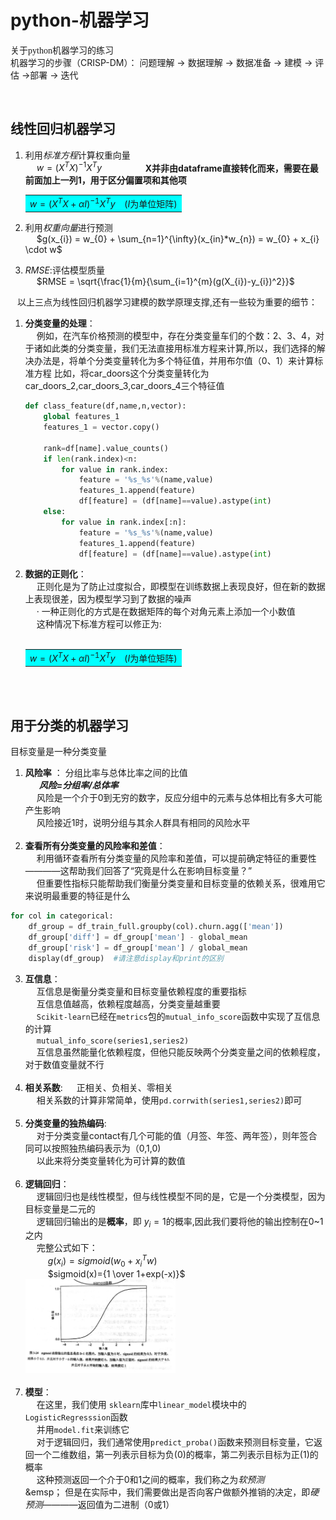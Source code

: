# python-机器学习
<font face="仿宋"> 关于python机器学习的练习 </font>  
机器学习的步骤（CRISP-DM）：
问题理解 $\longrightarrow$ 数据理解 $\longrightarrow$ 数据准备 $\longrightarrow$ 建模 $\longrightarrow$ 评估 $\longrightarrow$部署 $\longrightarrow$ 迭代

 &ensp;     
                
## 线性回归机器学习 

1. 利用*标准方程*计算权重向量  
   &emsp; $w = (X^{T}X)^{-1}X^{T}y$            &ensp; &ensp; &ensp; &ensp; &ensp; &ensp; **X并非由dataframe直接转化而来，需要在最前面加上一列1，用于区分偏置项和其他项**
&emsp; <table><tr><td bgcolor=cyan> $w = (X^{T}X+\alpha I)^{-1}X^{T}y$ &ensp; ($I$为单位矩阵) </td></tr></table>
     
2. 利用*权重向量*进行预测  
   &emsp; $g(x_{i}) = w_{0} + \sum_{n=1}^{\infty}(x_{in}*w_{n}) = w_{0} + x_{i} \cdot w$ 
    
3. *RMSE*:评估模型质量  
   &emsp; $RMSE = \sqrt{\frac{1}{m}{\sum_{i=1}^{m}(g(X_{i})-y_{i})^2}}$
  
&ensp; 以上三点为线性回归机器学习建模的数学原理支撑,还有一些较为重要的细节：
1. **分类变量的处理**：  
   &emsp; 例如，在汽车价格预测的模型中，存在分类变量车们的个数：2、3、4，对于诸如此类的分类变量，我们无法直接用标准方程来计算,所以，我们选择的解决办法是，将单个分类变量转化为多个特征值，并用布尔值（0、1）来计算标准方程
   比如，将car_doors这个分类变量转化为car_doors_2,car_doors_3,car_doors_4三个特征值
   ```python
   def class_feature(df,name,n,vector):
       global features_1
       features_1 = vector.copy()

       rank=df[name].value_counts()
       if len(rank.index)<n:
           for value in rank.index:
               feature = '%s_%s'%(name,value)
               features_1.append(feature)
               df[feature] = (df[name]==value).astype(int)
       else:
           for value in rank.index[:n]:
               feature = '%s_%s'%(name,value)
               features_1.append(feature)
               df[feature] = (df[name]==value).astype(int)
   ```  
3. **数据的正则化**：   
   &emsp; 正则化是为了防止过度拟合，即模型在训练数据上表现良好，但在新的数据上表现很差，因为模型学习到了数据的噪声  
   &emsp; · 一种正则化的方式是在数据矩阵的每个对角元素上添加一个小数值  
   &emsp; 这种情况下标准方程可以修正为:   
&ensp; &emsp;  <table><tr><td bgcolor=cyan> $w = (X^{T}X+\alpha I)^{-1}X^{T}y$ &ensp; ($I$为单位矩阵) </td></tr></table>
         
&ensp;     
&ensp;        
                   
## 用于分类的机器学习  
 目标变量是一种分类变量
   
1. **风险率** ： 分组比率与总体比率之间的比值   
   &ensp;  &ensp; ***风险=分组率/总体率***    
   &emsp; 风险是一个介于0到无穷的数字，反应分组中的元素与总体相比有多大可能产生影响    
   &emsp; 风险接近1时，说明分组与其余人群具有相同的风险水平  
 &emsp;  
2. **查看所有分类变量的风险率和差值**：         
   &emsp; 利用循环查看所有分类变量的风险率和差值，可以提前确定特征的重要性————这帮助我们回答了“究竟是什么在影响目标变量？”     
   &emsp; 但重要性指标只能帮助我们衡量分类变量和目标变量的依赖关系，很难用它来说明最重要的特征是什么                 
  ```python
  for col in categorical:   
      df_group = df_train_full.groupby(col).churn.agg(['mean'])     
      df_group['diff'] = df_group['mean'] - global_mean       
      df_group['risk'] = df_group['mean'] / global_mean     
      display(df_group)  #请注意display和print的区别       
```    
3. **互信息**：       
   &emsp; 互信息是衡量分类变量和目标变量依赖程度的重要指标  
   &emsp; 互信息值越高，依赖程度越高，分类变量越重要   
   &emsp; `Scikit-learn`已经在`metrics`包的`mutual_info_score`函数中实现了互信息的计算    
   &emsp; `mutual_info_score(series1,series2)`    
   &emsp; 互信息虽然能量化依赖程度，但他只能反映两个分类变量之间的依赖程度，对于数值变量就不行    
  &emsp;            
4. **相关系数**:
   &emsp; 正相关、负相关、零相关    
   &emsp; 相关系数的计算非常简单，使用`pd.corrwith(series1,series2)`即可    
   &emsp;          
5. **分类变量的独热编码**:        
   &emsp; 对于分类变量contact有几个可能的值（月签、年签、两年签），则年签合同可以按照独热编码表示为（0,1,0)         
   &emsp; 以此来将分类变量转化为可计算的数值      
 &emsp;   
6. **逻辑回归**：   
   &emsp; 逻辑回归也是线性模型，但与线性模型不同的是，它是一个分类模型，因为目标变量是二元的   
   &emsp; 逻辑回归输出的是**概率**，即 $y_i=1$的概率,因此我们要将他的输出控制在0~1之内        
   &emsp; 完整公式如下：    
   &emsp; &emsp;  $g(x_i) = sigmoid(w_0 +x^{T}_{i}w)$    
   &emsp; &emsp;  $sigmoid(x)={1 \over 1+exp(-x)}$       
   <img src="https://github.com/1uxiy/Python/blob/%E6%9C%BA%E5%99%A8%E5%AD%A6%E4%B9%A0/IMAGE/%E5%BE%AE%E4%BF%A1%E5%9B%BE%E7%89%87_20240814170553.jpg" width="50%" height="50%">     
&emsp;        
7. **模型**：    
   &emsp; 在这里，我们使用 `sklearn`库中`linear_model`模块中的`LogisticRegresssion`函数   
   &emsp; 并用`model.fit`来训练它       
   &emsp; 对于逻辑回归，我们通常使用`predict_proba()`函数来预测目标变量，它返回一个二维数组，第一列表示目标为负(0)的概率，第二列表示目标为正(1)的概率   
   &emsp; 这种预测返回一个介于0和1之间的概率，我们称之为*软预测*    
   &emsp； 但是在实际中，我们需要做出是否向客户做额外推销的决定，即*硬预测*————返回值为二进制（0或1）   
















